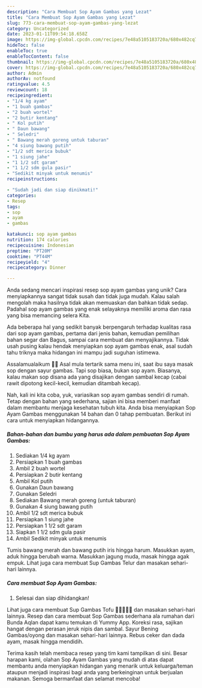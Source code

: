 ```yaml
---
description: "Cara Membuat Sop Ayam Gambas yang Lezat"
title: "Cara Membuat Sop Ayam Gambas yang Lezat"
slug: 773-cara-membuat-sop-ayam-gambas-yang-lezat
category: Uncategorized
date: 2023-01-11T09:54:18.658Z
image: https://img-global.cpcdn.com/recipes/7e48a5105183720a/680x482cq70/sop-ayam-gambas-foto-resep-utama.jpg
hideToc: false
enableToc: true
enableTocContent: false
thumbnail: https://img-global.cpcdn.com/recipes/7e48a5105183720a/680x482cq70/sop-ayam-gambas-foto-resep-utama.jpg
cover: https://img-global.cpcdn.com/recipes/7e48a5105183720a/680x482cq70/sop-ayam-gambas-foto-resep-utama.jpg
author: Admin
authorAv: notfound
ratingvalue: 4.5
reviewcount: 18
recipeingredient:
- "1/4 kg ayam"
- "1 buah gambas"
- "2 buah wortel"
- "2 butir kentang"
- " Kol putih"
- " Daun bawang"
- " Seledri"
- " Bawang merah goreng untuk taburan"
- "4 siung bawang putih"
- "1/2 sdt merica bubuk"
- "1 siung jahe"
- "1 1/2 sdt garam"
- "1 1/2 sdm gula pasir"
- "Sedikit minyak untuk menumis"
recipeinstructions:

- "Sudah jadi dan siap dinikmati!"
categories:
- Resep
tags:
- sop
- ayam
- gambas

katakunci: sop ayam gambas 
nutrition: 174 calories
recipecuisine: Indonesian
preptime: "PT20M"
cooktime: "PT44M"
recipeyield: "4"
recipecategory: Dinner

---
```





Anda sedang mencari inspirasi resep sop ayam gambas yang unik? Cara menyiapkannya sangat tidak susah dan tidak juga mudah. Kalau salah mengolah maka hasilnya tidak akan memuaskan dan bahkan tidak sedap. Padahal sop ayam gambas yang enak selayaknya memiliki aroma dan rasa yang bisa memancing selera Kita.





Ada beberapa hal yang sedikit banyak berpengaruh terhadap kualitas rasa dari sop ayam gambas, pertama dari jenis bahan, kemudian pemilihan bahan segar dan Bagus, sampai cara membuat dan menyajikannya. Tidak usah pusing kalau hendak menyiapkan sop ayam gambas enak,      asal sudah tahu triknya maka hidangan ini mampu jadi suguhan istimewa.














Assalamualaikum 🙏🏻 Asal mula tertarik sama menu ini, saat ibu saya masak sop dengan sayur gambas. Tapi sop biasa, bukan sop ayam. Biasanya, kalau makan sop disana ada yang disajikan dengan sambal kecap (cabai rawit dipotong kecil-kecil, kemudian ditambah kecap).






Nah, kali ini kita coba, yuk, variasikan sop ayam gambas sendiri di rumah. Tetap dengan bahan yang sederhana, sajian ini bisa memberi manfaat dalam membantu menjaga kesehatan tubuh kita. Anda bisa menyiapkan Sop Ayam Gambas menggunakan 14 bahan dan 0 tahap pembuatan. Berikut ini cara untuk menyiapkan hidangannya.

<!--inarticleads1-->

##### Bahan-bahan dan bumbu yang harus ada dalam pembuatan Sop Ayam Gambas:

1. Sediakan 1/4 kg ayam
1. Persiapkan 1 buah gambas
1. Ambil 2 buah wortel
1. Persiapkan 2 butir kentang
1. Ambil  Kol putih
1. Gunakan  Daun bawang
1. Gunakan  Seledri
1. Sediakan  Bawang merah goreng (untuk taburan)
1. Gunakan 4 siung bawang putih
1. Ambil 1/2 sdt merica bubuk
1. Persiapkan 1 siung jahe
1. Persiapkan 1 1/2 sdt garam
1. Siapkan 1 1/2 sdm gula pasir
1. Ambil Sedikit minyak untuk menumis


Tumis bawang merah dan bawang putih iris hingga harum. Masukkan ayam, aduk hingga berubah warna. Masukkan jagung muda, masak hingga agak empuk. Lihat juga cara membuat Sup Gambas Telur dan masakan sehari-hari lainnya. 

<!--inarticleads2-->

##### Cara membuat Sop Ayam Gambas:


1. Selesai dan siap dihidangkan!

Lihat juga cara membuat Sup Gambas Tofu 🦐🦐🦐🦐🦐 dan masakan sehari-hari lainnya. Resep dan cara membuat Sop Gambas sederhana ala rumahan dari Bunda Aqlan dapat kamu temukan di Yummy App. Koreksi rasa, sajikan hangat dengan perasan jeruk nipis dan sambal. Sayur Bening Gambas/oyong dan masakan sehari-hari lainnya. Rebus ceker dan dada ayam, masak hingga mendidih. 

Terima kasih telah membaca resep yang tim kami tampilkan di sini. Besar harapan kami, olahan Sop Ayam Gambas yang mudah di atas dapat membantu anda menyiapkan hidangan yang menarik untuk keluarga/teman ataupun menjadi inspirasi bagi anda yang berkeinginan untuk berjualan makanan. Semoga bermanfaat dan selamat mencoba!
